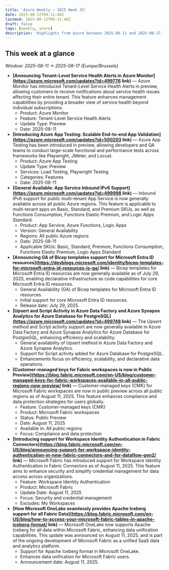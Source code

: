 ```yaml
---
title: 'Azure Weekly – 2025 Week 33'
date: 2025-08-12T09:11:40Z
lastmod: 2025-08-12T09:11:40Z
draft: false
tags: [weekly, azure]
description: 'Highlights from Azure between 2025-08-11 and 2025-08-17.'
---
```

## This week at a glance
_Window: 2025-08-11 → 2025-08-17 (Europe/Brussels)_

- **[Announcing Tenant-Level Service Health Alerts in Azure Monitor](https://azure.microsoft.com/updates?id=499776 link)** — Azure Monitor has introduced Tenant-Level Service Health Alerts in preview, allowing customers to receive notifications about service health issues affecting their entire tenant. This feature enhances management capabilities by providing a broader view of service health beyond individual subscriptions.
  - Product: Azure Monitor
  - Feature: Tenant-Level Service Health Alerts
  - Update Type: Preview
  - Date: 2025-08-11
- **[Introducing Azure App Testing: Scalable End-to-end App Validation](https://azure.microsoft.com/updates?id=500203 link)** — Azure App Testing has been introduced in preview, allowing developers and QA teams to conduct large-scale functional and performance tests across frameworks like Playwright, JMeter, and Locust.
  - Product: Azure App Testing
  - Update Type: Preview
  - Services: Load Testing, Playwright Testing
  - Categories: Features
  - Date: 2025-08-11
- **[General Available: App Service Inbound IPv6 Support](https://azure.microsoft.com/updates?id=499998 link)** — Inbound IPv6 support for public multi-tenant App Service is now generally available across all public Azure regions. This feature is applicable to multi-tenant apps on Basic, Standard, and Premium SKUs, as well as Functions Consumption, Functions Elastic Premium, and Logic Apps Standard.
  - Product: App Service, Azure Functions, Logic Apps
  - Version: General Availability
  - Regions: All public Azure regions
  - Date: 2025-08-11
  - Applicable SKUs: Basic, Standard, Premium, Functions Consumption, Functions Elastic Premium, Logic Apps Standard
- **[Announcing GA of Bicep templates support for Microsoft Entra ID resources](https://devblogs.microsoft.com/identity/bicep-templates-for-microsoft-entra-id-resources-is-ga/ link)** — Bicep templates for Microsoft Entra ID resources are now generally available as of July 29, 2025, enabling declarative infrastructure as code capabilities for core Microsoft Entra ID resources.
  - General Availability (GA) of Bicep templates for Microsoft Entra ID resources.
  - Initial support for core Microsoft Entra ID resources.
  - Release date: July 29, 2025.
- **[Upsert and Script Activity in Azure Data Factory and Azure Synapse Analytics for Azure Database for PostgreSQL](https://azure.microsoft.com/updates?id=499748 link)** — The Upsert method and Script activity support are now generally available in Azure Data Factory and Azure Synapse Analytics for Azure Database for PostgreSQL, enhancing efficiency and scalability.
  - General availability of Upsert method in Azure Data Factory and Azure Synapse Analytics.
  - Support for Script activity added for Azure Database for PostgreSQL.
  - Enhancements focus on efficiency, scalability, and declarative data operations.
- **[Customer-managed keys for Fabric workspaces is now in Public Preview](https://blog.fabric.microsoft.com/en-US/blog/customer-managed-keys-for-fabric-workspaces-available-in-all-public-regions-now-preview/ link)** — Customer-managed keys (CMK) for Microsoft Fabric workspaces are now in public preview across all public regions as of August 11, 2025. This feature enhances compliance and data protection strategies for users globally.
  - Feature: Customer-managed keys (CMK)
  - Product: Microsoft Fabric workspaces
  - Status: Public Preview
  - Date: August 11, 2025
  - Available in: All public regions
  - Focus: Compliance and data protection
- **[Introducing support for Workspace Identity Authentication in Fabric Connectors](https://blog.fabric.microsoft.com/en-US/blog/announcing-support-for-workspace-identity-authentication-in-new-fabric-connectors-and-for-dataflow-gen2/ link)** — Microsoft Fabric has introduced support for Workspace Identity Authentication in Fabric Connectors as of August 11, 2025. This feature aims to enhance security and simplify credential management for data access across organizations.
  - Feature: Workspace Identity Authentication
  - Product: Microsoft Fabric
  - Update Date: August 11, 2025
  - Focus: Security and credential management
  - Excludes: My Workspaces
- **[How Microsoft OneLake seamlessly provides Apache Iceberg support for all Fabric Data](https://blog.fabric.microsoft.com/en-US/blog/how-to-access-your-microsoft-fabric-tables-in-apache-iceberg-format/ link)** — Microsoft OneLake now supports Apache Iceberg for all data within Microsoft Fabric, enhancing data unification capabilities. This update was announced on August 11, 2025, and is part of the ongoing development of Microsoft Fabric as a unified SaaS data and analytics platform.
  - Support for Apache Iceberg format in Microsoft OneLake.
  - Enhances data unification for Microsoft Fabric users.
  - Announcement date: August 11, 2025.

